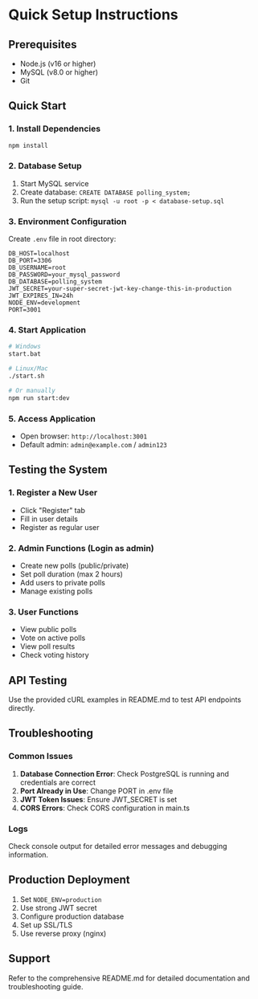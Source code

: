# Quick Setup Instructions

## Prerequisites
- Node.js (v16 or higher)
- MySQL (v8.0 or higher)
- Git

## Quick Start

### 1. Install Dependencies
```bash
npm install
```

### 2. Database Setup
1. Start MySQL service
2. Create database: `CREATE DATABASE polling_system;`
3. Run the setup script: `mysql -u root -p < database-setup.sql`

### 3. Environment Configuration
Create `.env` file in root directory:
```env
DB_HOST=localhost
DB_PORT=3306
DB_USERNAME=root
DB_PASSWORD=your_mysql_password
DB_DATABASE=polling_system
JWT_SECRET=your-super-secret-jwt-key-change-this-in-production
JWT_EXPIRES_IN=24h
NODE_ENV=development
PORT=3001
```

### 4. Start Application
```bash
# Windows
start.bat

# Linux/Mac
./start.sh

# Or manually
npm run start:dev
```

### 5. Access Application
- Open browser: `http://localhost:3001`
- Default admin: `admin@example.com` / `admin123`

## Testing the System

### 1. Register a New User
- Click "Register" tab
- Fill in user details
- Register as regular user

### 2. Admin Functions (Login as admin)
- Create new polls (public/private)
- Set poll duration (max 2 hours)
- Add users to private polls
- Manage existing polls

### 3. User Functions
- View public polls
- Vote on active polls
- View poll results
- Check voting history

## API Testing
Use the provided cURL examples in README.md to test API endpoints directly.

## Troubleshooting

### Common Issues
1. **Database Connection Error**: Check PostgreSQL is running and credentials are correct
2. **Port Already in Use**: Change PORT in .env file
3. **JWT Token Issues**: Ensure JWT_SECRET is set
4. **CORS Errors**: Check CORS configuration in main.ts

### Logs
Check console output for detailed error messages and debugging information.

## Production Deployment
1. Set `NODE_ENV=production`
2. Use strong JWT secret
3. Configure production database
4. Set up SSL/TLS
5. Use reverse proxy (nginx)

## Support
Refer to the comprehensive README.md for detailed documentation and troubleshooting guide.
